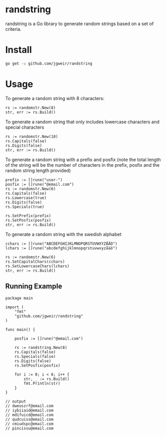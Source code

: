 randstring
==========

randstring is a Go library to generate random strings based on a set of criteria.

Install
=======

```bash
go get -u github.com/jgweir/randstring
```

Usage
=====

To generate a random string with 8 characters:

```golang
rs := randomstr.New(8)
str, err := rs.Build()
```

To generate a random string that only includes lowercase characters and special characters

```golang
rs := randomstr.New(10)
rs.Capitals(false)
rs.Digits(false)
str, err := rs.Build()
```

To generate a random string with a prefix and posfix (note the total length of the string will be the number of characters in the prefix, posfix and the random string length provided)

```golang
prefix := []rune("user-")
posfix := []rune("@email.com")
rs := randomstr.New(6)
rs.Capitals(false)
rs.Lowercase(true)
rs.Digits(false)
rs.Specials(true)

rs.SetPrefix(prefix)
rs.SetPosfix(posfix)
str, err := rs.Build()
```

To generate a random string with the swedish alphabet

```golang
cchars := []rune("ABCDEFGHIJKLMNOPQRSTUVWXYZÅÄÖ")
lchars := []rune("abcdefghijklmnopqrstuvwxyzåäö")

rs := randomstr.New(6)
rs.SetCapitalChars(cchars)
rs.SetLowercaseChars(lchars)
str, err := rs.Build()
```

Running Example
---------------

```golang
package main

import (
    "fmt"
    "github.com/jgweir/randstring"
)

func main() {

    posfix := []rune("@email.com")

    rs := randstring.New(8)
    rs.Capitals(false)
    rs.Specials(false)
    rs.Digits(false)
    rs.SetPosfix(posfix)

    for i := 0; i < 6; i++ {
        str, _ := rs.Build()
        fmt.Println(str)
    }
}

// output
// dweuszrf@email.com
// iybiiaid@email.com
// mdifuicd@email.com
// qudcuiss@email.com
// cmiudspc@email.com
// pincissu@email.com
```


